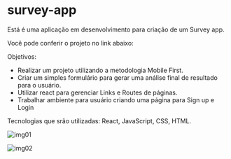 # survey-app

Está é uma aplicação em desenvolvimento para criação de um Survey app.

Você pode conferir o projeto no link abaixo:



Objetivos:

- Realizar um projeto utilizando a metodologia Mobile First.
- Criar um simples formulário para gerar uma análise final de resultado para o usuário.
- Utilizar react para gerenciar Links e Routes de páginas.
- Trabalhar ambiente para usuário criando uma página para Sign up e Login

Tecnologias que srão utilizadas: React, JavaScript, CSS, HTML.

![img01](https://user-images.githubusercontent.com/108424896/196068341-ce50dd5e-f408-49bd-9d76-ff020a613998.jpg)

![img02](https://user-images.githubusercontent.com/108424896/196068347-5c5fa0d5-6720-49fd-b9d8-f7683ef3a913.jpg)
